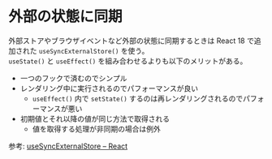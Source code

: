 # 外部の状態に同期

外部ストアやブラウザイベントなど外部の状態に同期するときは React 18 で追加された `useSyncExternalStore()` を使う。  
`useState()` と `useEffect()` を組み合わせるよりも以下のメリットがある。

- 一つのフックで済むのでシンプル
- レンダリング中に実行されるのでパフォーマンスが良い
    - `useEffect()` 内で `setState()` するのは再レンダリングされるのでパフォーマンスが悪い
- 初期値とそれ以降の値が同じ方法で取得される
    - 値を取得する処理が非同期の場合は例外

参考: [useSyncExternalStore – React](https://ja.react.dev/reference/react/useSyncExternalStore)
